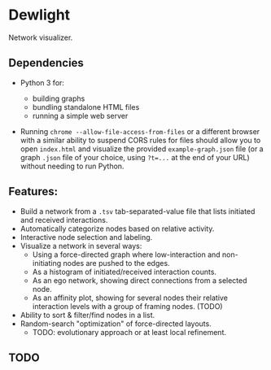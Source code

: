 # Dewlight

Network visualizer.

## Dependencies

- Python 3 for:
    * building graphs
    * bundling standalone HTML files
    * running a simple web server

- Running `chrome --allow-file-access-from-files` or a different browser with a
  similar ability to suspend CORS rules for files should allow you to open
  `index.html` and visualize the provided `example-graph.json` file (or a graph
  `.json` file of your choice, using `?t=...` at the end of your URL) without
  needing to run Python.

## Features:

- Build a network from a `.tsv` tab-separated-value file that lists initiated
  and received interactions.
- Automatically categorize nodes based on relative activity.
- Interactive node selection and labeling.
- Visualize a network in several ways:
    * Using a force-directed graph where low-interaction and non-initiating
      nodes are pushed to the edges.
    * As a histogram of initiated/received interaction counts.
    * As an ego network, showing direct connections from a selected node.
    * As an affinity plot, showing for several nodes their relative interaction
      levels with a group of framing nodes. (TODO)
- Ability to sort & filter/find nodes in a list.
- Random-search "optimization" of force-directed layouts.
    * TODO: evolutionary approach or at least local refinement.

## TODO
